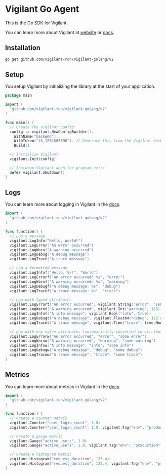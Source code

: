 # Vigilant Go Agent

This is the Go SDK for Vigilant.

You can learn more about Vigilant at [website](https://vigilant.run) or [docs](https://docs.vigilant.run).

## Installation

```bash
go get github.com/vigilant-run/vigilant-golang/v2
```

## Setup

You setup Vigilant by initializing the library at the start of your application.

```go
package main

import (
  "github.com/vigilant-run/vigilant-golang/v2"
)

func main() {
  // Create the vigilant config
  config := vigilant.NewConfigBuilder().
    WithName("backend").
    WithToken("tk_1234567890"). // Generate this from the Vigilant dashboard
    Build()

  // Initialize Vigilant
  vigilant.Init(config)

  // Shutdown Vigilant when the program exits
  defer vigilant.Shutdown()
}
```

## Logs 

You can learn more about logging in Vigilant in the [docs](https://docs.vigilant.run/logs).

```go
import (
  "github.com/vigilant-run/vigilant-golang/v2"
)

func function() {
  // Log a message
  vigilant.LogInfo("Hello, World!")
  vigilant.LogError("An error occurred")
  vigilant.LogWarn("A warning occurred")
  vigilant.LogDebug("A debug message")
  vigilant.LogTrace("A trace message")

  // Log a formatted message
  vigilant.LogInfof("Hello, %s!", "World")
  vigilant.LogErrorf("An error occurred: %s", "error")
  vigilant.LogWarnf("A warning occurred: %s", "warning")
  vigilant.LogDebugf("A debug message: %s", "debug")
  vigilant.LogTracef("A trace message: %s", "trace")

  // Log with typed attributes
  vigilant.LogErrort("An error occurred", vigilant.String("error", "some error"))
  vigilant.LogWarnt("A warning occurred", vigilant.Int("warning", 123))
  vigilant.LogInfot("A info message", vigilant.Bool("info", true))
  vigilant.LogDebugt("A debug message", vigilant.Float64("debug", 123.456))
  vigilant.LogTracet("A trace message", vigilant.Time("trace", time.Now()))

  // Log with key-value attributes (automatically converted to attribute pairs)
  vigilant.LogErrorw("An error occurred", "error", "some error")
  vigilant.LogWarnw("A warning occurred", "warning", "some warning")
  vigilant.LogInfow("A info message", "info", "some info")
  vigilant.LogDebugw("A debug message", "debug", "some debug")
  vigilant.LogTracew("A trace message", "trace", "some trace")
}
```

## Metrics

You can learn more about metrics in Vigilant in the [docs](https://docs.vigilant.run/metrics).

```go
import (
  "github.com/vigilant-run/vigilant-golang/v2"
)

func function() {
  // Create a counter metric 
  vigilant.Counter("user_login_count", 1.0)
  vigilant.Counter("user_login_count", 1.0, vigilant.Tag("env", "production"))

  // Create a gauge metric
  vigilant.Gauge("active_users", 1.0)
  vigilant.Gauge("active_users", 1.0, vigilant.Tag("env", "production"))

  // Create a histogram metric
  vigilant.Histogram("request_duration", 123.4)
  vigilant.Histogram("request_duration", 123.4, vigilant.Tag("env", "production"))
}
```
